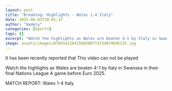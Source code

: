 ```yaml
---
layout: post
title: "Breaking: Highlights - Wales 1-4 Italy"
date: 2025-06-03T20:01:37
author: "badely"
categories: [Sports]
tags: []
excerpt: "Watch the highlights as Wales are beaten 4-1 by Italy in Swansea in their final Nations League A game before Euro 2025."
image: assets/images/870d3a11b415b05807faf2d874b95235.jpg
---
```


It has been recently reported that This video can not be played

Watch the highlights as Wales are beaten 4-1 by Italy in Swansea in their final Nations League A game before Euro 2025.

MATCH REPORT: Wales 1-4 Italy

